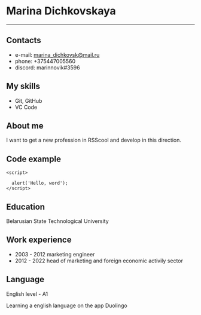 # **Marina Dichkovskaya**
***

## Contacts

* e-mail: marina_dichkovsk@mail.ru
* phone: +375447005560
* discord: marinnovik#3596

## My skills

* Git, GitHub
* VC Code

## About me

I want to get a new profession in RSScool and develop in this direction.

## Code example

```
<script>
  
  alert('Hello, word');
</script>
```
## Education

Belarusian State Technological University

## Work experience

* 2003 - 2012 marketing engineer
* 2012 - 2022 head of marketing and foreign economic activily sector

## Language

English level - A1

Learning a english language on the app Duolingo

